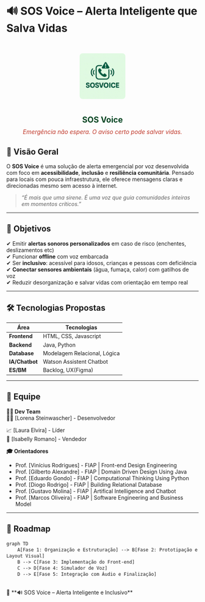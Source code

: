 # 🔊 SOS Voice – Alerta Inteligente que Salva Vidas

<div align="center" style="margin: 20px 0; display: flex; flex-direction: column; align-items: center; gap: 10px;">

  <img src="SOS-Voice-Frontend/assets/img/logo.jpeg" 
       alt="Logo SOS Voice" 
       style="height: 120px; border-radius: 8px; margin: 15px 0;">
  
  <h2 style="color: #014421; margin: 0;">SOS Voice</h2>

  <p style="color: #C0392B; font-size: 1.1em; margin: 0; font-style: italic;">
    Emergência não espera. O aviso certo pode salvar vidas.
  </p>
</div>

## 🌟 Visão Geral

O **SOS Voice** é uma solução de alerta emergencial por voz desenvolvida com foco em **acessibilidade**, **inclusão** e **resiliência comunitária**. Pensado para locais com pouca infraestrutura, ele oferece mensagens claras e direcionadas mesmo sem acesso à internet.

> *“É mais que uma sirene. É uma voz que guia comunidades inteiras em momentos críticos.”*

---

## 🎯 Objetivos

✔ Emitir **alertas sonoros personalizados** em caso de risco (enchentes, deslizamentos etc)  
✔ Funcionar **offline** com voz embarcada  
✔ Ser **inclusivo**: acessível para idosos, crianças e pessoas com deficiência  
✔ **Conectar sensores ambientais** (água, fumaça, calor) com gatilhos de voz  
✔ Reduzir desorganização e salvar vidas com orientação em tempo real

---

## 🛠 Tecnologias Propostas  

| Área         | Tecnologias                              |
|--------------|------------------------------------------|
| **Frontend** | HTML, CSS, Javascript                    |
| **Backend**  | Java, Python                             |
| **Database** | Modelagem Relacional, Lógica             |
|**IA/Chatbot**| Watson Assistent Chatbot                 |
| **ES/BM**    | Backlog, UX(Figma)                       |

---

## 👥 Equipe  

**🧑‍💻 Dev Team**  
👨‍💻 [Lorena Steinwascher] - Desenvolvedor

📈 [Laura Elvira] - Líder  
🤝 [Isabelly Romano] - Vendedor  


**🎓 Orientadores**  
- Prof. [Vinícius Rodrigues] - FIAP | Front-end Design Engineering
- Prof. [Gilberto Alexandre] - FIAP | Domain Driven Design Using Java
- Prof. [Eduardo Gondo] - FIAP | Computational Thinking Using Python
- Prof. [Diogo Rodrigo] - FIAP | Building Relational Database
- Prof. [Gustavo Molina] - FIAP | Artifical Intelligence and Chatbot
- Prof. [Marcos Oliveira] - FIAP | Software Engineering and Business Model

---

## 🚀 Roadmap  

```
graph TD
    A[Fase 1: Organização e Estruturação] --> B[Fase 2: Prototipação e Layout Visual]
    B --> C[Fase 3: Implementação do Front-end]
    C --> D[Fase 4: Simulador de Voz]
    D --> E[Fase 5: Integração com Áudio e Finalização]
```
<br>
🏥 **🔊 SOS Voice – Alerta Inteligente e Inclusivo** <br>
